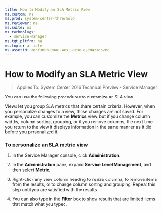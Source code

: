```yaml
---
title: How to Modify an SLA Metric View
ms.custom: na
ms.prod: system-center-threshold
ms.reviewer: na
ms.suite: na
ms.technology: 
  - service-manager
ms.tgt_pltfrm: na
ms.topic: article
ms.assetid: e8cf3b0b-00a8-4031-8e3e-c2dd450e52ec
---
```

# How to Modify an SLA Metric View

>Applies To: System Center 2016 Technical Preview - Service Manager

You can use the following procedures to customize an SLA view.

Views let you group SLA metrics that share certain criteria. However, when you personalize changes to a view, those changes are not saved. For example, you can customize the **Metrics** view, but if you change column widths, column sorting, grouping, or if you remove columns, the next time you return to the view it displays information in the same manner as it did before you personalized it.

### To personalize an SLA metric view

1.  In the Service Manager console, click **Administration**.

2.  In the **Administration** pane, expand **Service Level Management**, and then select **Metric**.

3.  Right-click any view column heading to resize columns, to remove items from the results, or to change column sorting and grouping. Repeat this step until you are satisfied with the results.

4.  You can also type in the **Filter** box to show results that are limited items that match what you typed.



